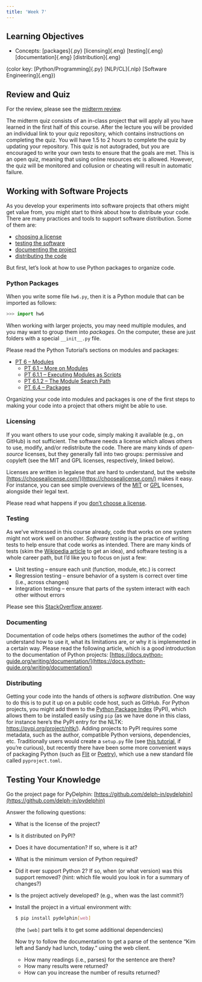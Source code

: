 ```yaml
---
title: 'Week 7'
---
```


##   Learning Objectives

*   Concepts:
    [packages]{.py}
    [licensing]{.eng}
    [testing]{.eng}
    [documentation]{.eng}
    [distribution]{.eng}

(color key: [Python/Programming]{.py} [NLP/CL]{.nlp} [Software Engineering]{.eng})

## Review and Quiz

For the review, please see the [midterm review](midterm-review.html).

The midterm quiz consists of an in-class project that will apply all you have
learned in the first half of this course. After the lecture you will be provided
an individual link to your quiz repository, which contains instructions on
completing the quiz. You will have 1.5 to 2 hours to complete the quiz by
updating your repository. This quiz is not autograded, but you are encouraged
to write your own tests to ensure that the goals are met. This is an open quiz,
meaning that using online resources etc is allowed. However, the quiz will be
monitored and collusion or cheating will result in automatic failure.

## Working with Software Projects

As you develop your experiments into software projects that others might get
value from, you might start to think about how to distribute your code. There
are many practices and tools to support software distribution. Some of them are:

*   [choosing a license](#licensing)
*   [testing the software](#testing)
*   [documenting the project](#documenting)
*   [distributing the code](#distributing)

But first, let’s look at how to use Python packages to organize code.

### Python Packages

When you write some file `hw6.py`, then it is a Python module that can be
imported as follows:

  ```python
  >>> import hw6
  ```

When working with larger projects, you may need multiple modules, and you may
want to group them into _packages_. On the computer, these are just folders
with a special `__init__.py` file.

Please read the Python Tutorial’s sections on modules and packages:

*   [PT 6 – Modules](https://docs.python.org/3/tutorial/modules.html)
    - [PT 6.1 – More on Modules](https://docs.python.org/3/tutorial/modules.html#more-on-modules)
    - [PT 6.1.1 – Executing Modules as Scripts](https://docs.python.org/3/tutorial/modules.html#executing-modules-as-scripts)
    - [PT 6.1.2 – The Module Search Path](https://docs.python.org/3/tutorial/modules.html#the-module-search-path)
    - [PT 6.4 – Packages](https://docs.python.org/3/tutorial/modules.html#packages)

Organizing your code into modules and packages is one of the first steps to
making your code into a project that others might be able to use.

### Licensing

If you want others to use your code, simply making it available (e.g., on
GitHub) is not sufficient. The software needs a license which allows others
to use, modify, and/or redistribute the code. There are many kinds of
_open-source_ licenses, but they generally fall into two groups: permissive
and copyleft (see the MIT and GPL licenses, respectively, linked below).

Licenses are written in legalese that are hard to understand, but the website [https://choosealicense.com/](https://choosealicense.com/) makes it easy. For
instance, you can see simple overviews of the
[MIT](https://choosealicense.com/licenses/mit/) or
[GPL](https://choosealicense.com/licenses/gpl-3.0/) licenses, alongside their
legal text.

Please read what happens if you [don’t choose a license](https://choosealicense.com/no-permission/).

### Testing

As we’ve witnessed in this course already, code that works on one system
might not work well on another. _Software testing_ is the practice of writing
tests to help ensure that code works as intended. There are many kinds of
tests (skim the [Wikipedia article](https://en.wikipedia.org/wiki/Software_testing)
to get an idea), and software testing is a whole career path, but I’d like
you to focus on just a few:

*   Unit testing – ensure each unit (function, module, etc.) is correct
*   Regression testing – ensure behavior of a system is correct over time (i.e., across changes)
*   Integration testing – ensure that parts of the system interact with each other without errors

Please see this [StackOverflow answer](https://stackoverflow.com/a/520116/1441112).

### Documenting

Documentation of code helps others (sometimes the author of the code)
understand how to use it, what its limitations are, or why it is implemented
in a certain way. Please read the following article, which is a good
introduction to the documentation of Python projects: [https://docs.python-guide.org/writing/documentation/](https://docs.python-guide.org/writing/documentation/)

### Distributing

Getting your code into the hands of others is _software distribution_. One way
to do this is to put it up on a public code host, such as GitHub. For Python
projects, you might add them to the [Python Package Index](https://pypi.org/)
(PyPI), which allows them to be installed easily using `pip` (as we have done
in this class, for instance here’s the PyPI entry for the NLTK: https://pypi.org/project/nltk/).
Adding projects to PyPI requires some metadata, such as the author,
compatible Python versions, dependencies, etc. Traditionally users would
create a `setup.py` file (see [this tutorial](https://packaging.python.org/tutorials/packaging-projects/#creating-setup-py),
if you’re curious), but recently there have been some more convenient ways
of packaging Python (such as [Flit](https://flit.readthedocs.io/en/latest/)
or [Poetry](https://python-poetry.org/)), which use a new standard file
called `pyproject.toml`.

## Testing Your Knowledge

Go the project page for PyDelphin: [https://github.com/delph-in/pydelphin](https://github.com/delph-in/pydelphin)

Answer the following questions:

*   What is the license of the project?
*   Is it distributed on PyPI?
*   Does it have documentation? If so, where is it at?
*   What is the minimum version of Python required?
*   Did it ever support Python 2? If so, when (or what version) was this
support removed? (hint: which file would you look in for a summary of changes?)
*   Is the project actively developed? (e.g., when was the last commit?)
*   Install the project in a virtual environment with:

    ```bash
    $ pip install pydelphin[web]
    ```

    (the `[web]` part tells it to get some additional dependencies)

    Now try to follow the documentation to get a parse of the sentence “Kim
    left and Sandy had lunch, today.” using the web client.

    *   How many readings (i.e., parses) for the sentence are there?
    *   How many results were returned?
    *   How can you increase the number of results returned?
